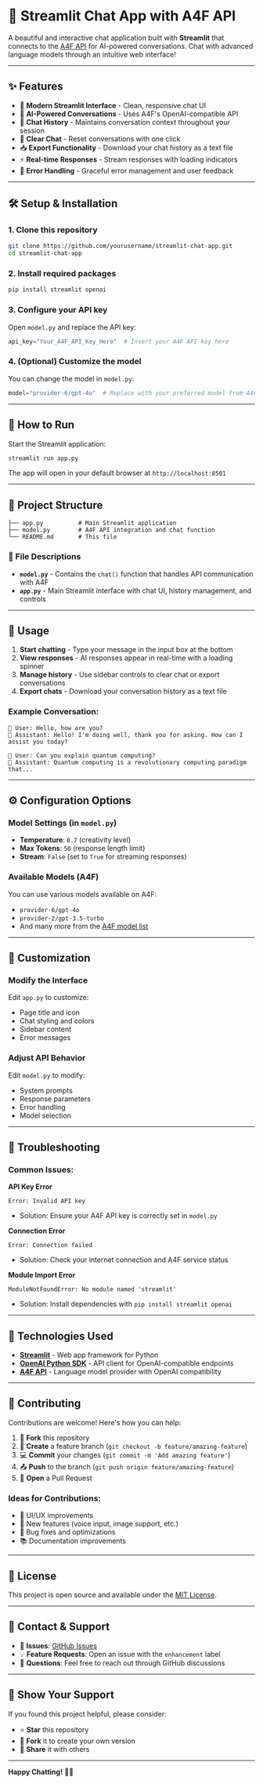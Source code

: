 # 💬 Streamlit Chat App with A4F API

A beautiful and interactive chat application built with **Streamlit** that connects to the [A4F API](https://a4f.co) for AI-powered conversations. Chat with advanced language models through an intuitive web interface!

---

## ✨ Features

- 🎨 **Modern Streamlit Interface** - Clean, responsive chat UI
- 🤖 **AI-Powered Conversations** - Uses A4F's OpenAI-compatible API
- 💾 **Chat History** - Maintains conversation context throughout your session  
- 🧹 **Clear Chat** - Reset conversations with one click
- 📥 **Export Functionality** - Download your chat history as a text file
- ⚡ **Real-time Responses** - Stream responses with loading indicators
- 🔧 **Error Handling** - Graceful error management and user feedback

---

## 🛠️ Setup & Installation

### 1. Clone this repository
```bash
git clone https://github.com/yourusername/streamlit-chat-app.git
cd streamlit-chat-app
```

### 2. Install required packages
```bash
pip install streamlit openai
```

### 3. Configure your API key
Open `model.py` and replace the API key:
```python
api_key="Your_A4F_API_Key_Here"  # Insert your A4F API key here
```

### 4. (Optional) Customize the model
You can change the model in `model.py`:
```python
model="provider-6/gpt-4o"  # Replace with your preferred model from A4F
```

---

## 🚀 How to Run

Start the Streamlit application:
```bash
streamlit run app.py
```

The app will open in your default browser at `http://localhost:8501`

---

## 📁 Project Structure

```
├── app.py          # Main Streamlit application
├── model.py        # A4F API integration and chat function
└── README.md       # This file
```

### 📄 File Descriptions

- **`model.py`** - Contains the `chat()` function that handles API communication with A4F
- **`app.py`** - Main Streamlit interface with chat UI, history management, and controls

---

## 🎯 Usage

1. **Start chatting** - Type your message in the input box at the bottom
2. **View responses** - AI responses appear in real-time with a loading spinner
3. **Manage history** - Use sidebar controls to clear chat or export conversations
4. **Export chats** - Download your conversation history as a text file

### Example Conversation:
```
👤 User: Hello, how are you?
🤖 Assistant: Hello! I'm doing well, thank you for asking. How can I assist you today?

👤 User: Can you explain quantum computing?
🤖 Assistant: Quantum computing is a revolutionary computing paradigm that...
```

---

## ⚙️ Configuration Options

### Model Settings (in `model.py`)
- **Temperature**: `0.7` (creativity level)
- **Max Tokens**: `50` (response length limit)
- **Stream**: `False` (set to `True` for streaming responses)

### Available Models (A4F)
You can use various models available on A4F:
- `provider-6/gpt-4o`
- `provider-2/gpt-3.5-turbo`
- And many more from the [A4F model list](https://www.a4f.co/models)

---

## 🎨 Customization

### Modify the Interface
Edit `app.py` to customize:
- Page title and icon
- Chat styling and colors
- Sidebar content
- Error messages

### Adjust API Behavior  
Edit `model.py` to modify:
- System prompts
- Response parameters
- Error handling
- Model selection

---

## 🐛 Troubleshooting

### Common Issues:

**API Key Error**
```
Error: Invalid API key
```
- Solution: Ensure your A4F API key is correctly set in `model.py`

**Connection Error**
```
Error: Connection failed
```
- Solution: Check your internet connection and A4F service status

**Module Import Error**
```
ModuleNotFoundError: No module named 'streamlit'
```
- Solution: Install dependencies with `pip install streamlit openai`

---

## 🧰 Technologies Used

- **[Streamlit](https://streamlit.io/)** - Web app framework for Python
- **[OpenAI Python SDK](https://github.com/openai/openai-python)** - API client for OpenAI-compatible endpoints
- **[A4F API](https://a4f.co)** - Language model provider with OpenAI compatibility

---

## 🤝 Contributing

Contributions are welcome! Here's how you can help:

1. 🍴 **Fork** this repository
2. 🌿 **Create** a feature branch (`git checkout -b feature/amazing-feature`)
3. 💻 **Commit** your changes (`git commit -m 'Add amazing feature'`)
4. 📤 **Push** to the branch (`git push origin feature/amazing-feature`)
5. 🎯 **Open** a Pull Request

### Ideas for Contributions:
- 🎨 UI/UX improvements
- 🔧 New features (voice input, image support, etc.)
- 🐛 Bug fixes and optimizations
- 📚 Documentation improvements

---

## 📝 License

This project is open source and available under the [MIT License](LICENSE).

---

## 📩 Contact & Support

- 🐛 **Issues**: [GitHub Issues](https://github.com/yourusername/streamlit-chat-app/issues)
- 💡 **Feature Requests**: Open an issue with the `enhancement` label
- 📧 **Questions**: Feel free to reach out through GitHub discussions

---

## 🌟 Show Your Support

If you found this project helpful, please consider:
- ⭐ **Star** this repository
- 🍴 **Fork** it to create your own version  
- 📢 **Share** it with others

---

**Happy Chatting!** 🚀✨
